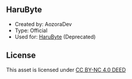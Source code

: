 ## HaruByte
- Created by: AozoraDev
- Type: Official
- Used for: [HaruByte](https://harubyte.my.id) (Deprecated)

## License
This asset is licensed under [CC BY-NC 4.0 DEED](https://creativecommons.org/licenses/by-nc/4.0/)
